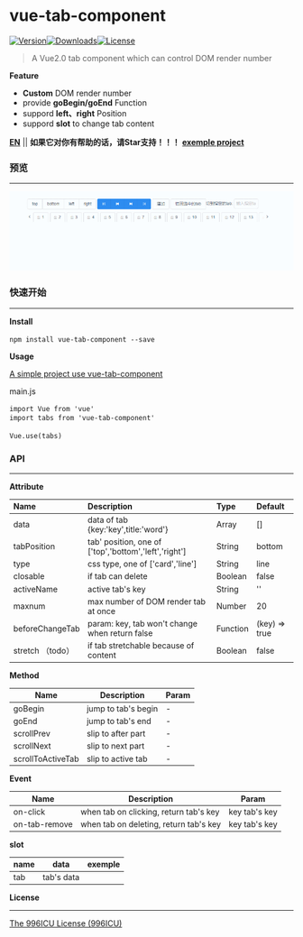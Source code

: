 # vue-tab-component

[![Version](http://img.shields.io/npm/v/vue-tab-component.svg)](https://www.npmjs.com/package/vue-tab-component)[![Downloads](http://img.shields.io/npm/dm/vue-tab-component.svg)](https://www.npmjs.com/package/vue-tab-component)[![License](https://img.shields.io/npm/l/vue-tab-component.svg?style=flat)](https://opensource.org/licenses/MIT)

> A Vue2.0 tab component which can control DOM render number

**Feature**

- **Custom** DOM render number
- provide **goBegin/goEnd** Function
- suppord **left、right** Position
- suppord **slot** to change tab content

**[EN](README.md)** || **如果它对你有帮助的话，请Star支持！！！**
**[exemple project](https://github.com/qq240814476/vue-tab-component-demo)**

### 预览

------

![demo](static/vue-tab-component.gif)

### 快速开始

------

**Install**

`npm install vue-tab-component --save`

**Usage**

[A simple project use vue-tab-component](https://github.com/qq240814476/vue-tab-component-demo)

main.js

```vue
import Vue from 'vue'
import tabs from 'vue-tab-component'

Vue.use(tabs)
```

### API

---

**Attribute**

| Name             | Description                                           | Type     | Default       |
| :--------------- | :---------------------------------------------------- | :------- | :------------ |
| data             | data of tab    {key:'key',title:'word'}               | Array    | []            |
| tabPosition      | tab' position, one of ['top','bottom','left','right'] | String   | bottom        |
| type             | css type, one of ['card','line']                      | String   | line          |
| closable         | if tab can delete                                     | Boolean  | false         |
| activeName       | active tab's key                                      | String   | ''            |
| maxnum           | max number of DOM render tab at once                  | Number   | 20            |
| beforeChangeTab  | param: key, tab won't change when return false        | Function | (key) => true |
| stretch （todo） | if tab stretchable because of content                 | Boolean  | false         |

**Method**

| Name              | Description         | Param |
| ----------------- | ------------------- | ----- |
| goBegin           | jump to tab's begin | -     |
| goEnd             | jump to tab's end   | -     |
| scrollPrev        | slip to after part  | -     |
| scrollNext        | slip to next part   | -     |
| scrollToActiveTab | slip to active tab  | -     |

**Event**

| Name          | Description                            | Param         |
| ------------- | -------------------------------------- | ------------- |
| on-click      | when tab on clicking, return tab's key | key tab's key |
| on-tab-remove | when tab on deleting, return tab's key | key tab's key |

**slot**

| name | data       | exemple                                                              |
| ---- | ---------- | -------------------------------------------------------------------- |
| tab  | tab's data | <template v-slot:tab="tab"><Icon :type="tab.icon"></Icon></template> |


**License**

------

[The 996ICU License (996ICU)](LICENSE)
